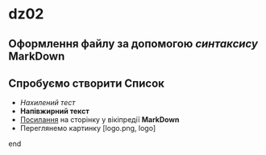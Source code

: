# dz02

## Оформлення файлу за допомогою *синтаксису* **MarkDown**

## Спробуємо створити **Список**

* *Нахилений тест*
* **Напівжирний текст**
* [Посилання](http://en.wikipedia.com/wiki/Markdown) на сторінку у вікіпредії **MarkDown**
* Переглянемо картинку [logo.png, logo]

end
